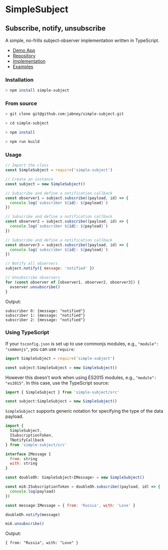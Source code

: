 # SimpleSubject
## Subscribe, notify, unsubscribe

A simple, no-frills subject-observer implementation written in TypeScript.

- [Demo App](https://jabney.github.io/simple-subject-demo)
- [Repository](https://github.com/jabney/simple-subject)
- [Implementation](https://github.com/jabney/simple-subject/tree/master/src)
- [Examples](https://github.com/jabney/simple-subject/tree/master/examples)

### Installation
```bash
> npm install simple-subject
```

### From source
```bash
> git clone git@github.com:jabney/simple-subject.git

> cd simple-subject

> npm install

> npm run build
```

### Usage
```javascript
// Import the class
const SimpleSubject = require('simple-subject')

// Create an instance
const subject = new SimpleSubject()

// Subscribe and define a notification callback
const observer1 = subject.subscribe((payload, id) => {
  console.log(`subscriber ${id}: ${payload}`)
})

// Subscribe and define a notification callback
const observer2 = subject.subscribe((payload, id) => {
  console.log(`subscriber ${id}: ${payload}`)
})

// Subscribe and define a notification callback
const observer3 = subject.subscribe((payload, id) => {
  console.log(`subscriber ${id}: ${payload}`)
})

// Notify all observers
subject.notify({ message: 'notified' })

// Unsubscribe observers
for (const observer of [observer1, observer2, observer3]) {
  ovserver.unsubscribe()
}
```

Output:
```
subscriber 0: {message: "notified"}
subscriber 1: {message: "notified"}
subscriber 2: {message: "notified"}
```

### Using TypeScript

If your `tsconfig.json` is set up to use commonjs modules, e.g., `"module": "commonjs"`, you can use `require`:

```javascript
import SimpleSubject = require('simple-subject')

const subject:SimpleSubject = new SimpleSubject()
```

However this doesn't work when using ES2015 modules, e.g., `"module": "es2015"`. In this case, use the TypeScript source:

```javascript
import { SimpleSubject } from 'simple-subject/src'

const subject:SimpleSubject = new SimpleSubject()

```

`SimpleSubject` supports generic notation for specifying the type of the data payload.

```javascript
import {
  SimpleSubject,
  ISubscriptionToken,
  TNotifyCallback
} from 'simple-subject/src'

interface IMessage {
  from: string
  with: string
}

const doubleOh: SimpleSubject<IMessage> = new SimpleSubject()

const mi6:ISubscriptionToken = doubleOh.subscribe((payload, id) => {
  console.log(payload)
})

const message:IMessage = { from: 'Russia', with: 'Love' }

doubleOh.notify(message)

mi6.unsubscribe()
```

Output:

```
{ from: "Russia", with: "Love" }
```
